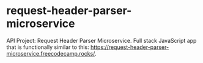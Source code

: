 # request-header-parser-microservice
API Project: Request Header Parser Microservice. Full stack JavaScript app that is functionally similar to this: https://request-header-parser-microservice.freecodecamp.rocks/.
